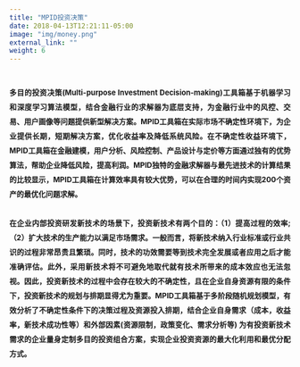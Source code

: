 ```yaml
---
title: "MPID投资决策"
date: 2018-04-13T12:21:11-05:00
image: "img/money.png"
external_link: ""
weight: 6
---
```


<h1 style = "line-height:2">
<head>
<font size = 2.5>
	<p style = "text-align:justify">
多目的投资决策(Multi-purpose Investment Decision-making)工具箱基于机器学习和深度学习算法模型，结合金融行业的求解器为底层支持，为金融行业中的风控、交易、用户画像等问题提供新型解决方案。MPID工具箱在实际市场不确定性环境下，为企业提供长期，短期解决方案，优化收益率及降低系统风险。在不确定性收益环境下，MPID工具箱在金融建模，用户分析、风险控制、产品设计与定价等方面通过独有的优势算法，帮助企业降低风险，提高利润。MPID独特的金融求解器与最先进技术的计算结果的比较显示，MPID工具箱在计算效率具有较大优势，可以在合理的时间内实现200个资产的最优化问题求解。</br></br>在企业内部投资研发新技术的场景下，投资新技术有两个目的：（1）提高过程的效率;（2）扩大技术的生产能力以满足市场需求。一般而言，将新技术纳入行业标准或行业共识的过程非常昂贵且繁琐。同时，技术的功效需要等到技术完全发展或者应用之后才能准确评估。此外，采用新技术将不可避免地取代就有技术所带来的成本效应也无法忽视。因此，投资新技术的过程中会存在较大的不确定性，且在企业自身资源有限的条件下，投资新技术的规划与排期显得尤为重要。MPID工具箱基于多阶段随机规划模型，有效分析了不确定性条件下的决策过程及资源投入排期，结合企业自身需求（成本，收益率，新技术成功性等）和外部因素(资源限制，政策变化、需求分析等) 为有投资新技术需求的企业量身定制多目的投资组合方案，实现企业投资资源的最大化利用和最优分配方式。
    </p>
</font>
</head>

</h1>
